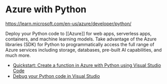 # Azure with Python

https://learn.microsoft.com/en-us/azure/developer/python/

Deploy your Python code to [[Azure]] for web apps, serverless apps, containers, and machine learning models. Take advantage of the Azure libraries (SDK) for Python to programmatically access the full range of Azure services including storage, databases, pre-built AI capabilities, and much more.

- [Quickstart: Create a function in Azure with Python using Visual Studio Code](https://learn.microsoft.com/en-us/azure/azure-functions/create-first-function-vs-code-python?toc=%2Fazure%2Fdeveloper%2Fpython%2Ftoc.json&bc=%2Fazure%2Fdeveloper%2Fpython%2Fbreadcrumb%2Ftoc.json)
- [Debug your Python code in Visual Studio](https://learn.microsoft.com/en-us/visualstudio/python/debugging-python-in-visual-studio?view=vs-2022)